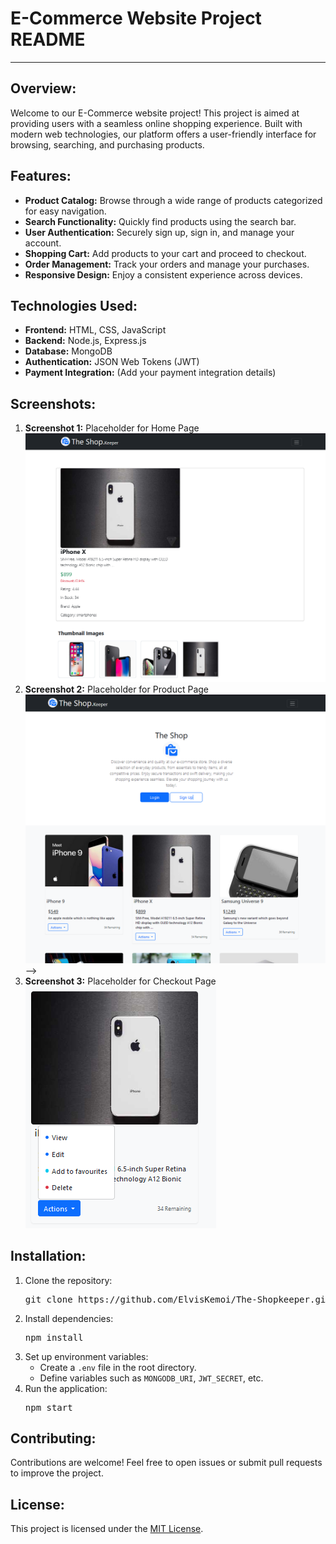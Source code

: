 
<body>
    <h1>E-Commerce Website Project README</h1>
    <hr>
    <h2>Overview:</h2>
    <p>Welcome to our E-Commerce website project! This project is aimed at providing users with a seamless online shopping experience. Built with modern web technologies, our platform offers a user-friendly interface for browsing, searching, and purchasing products.</p>
    <h2>Features:</h2>
    <ul>
        <li><strong>Product Catalog:</strong> Browse through a wide range of products categorized for easy navigation.</li>
        <li><strong>Search Functionality:</strong> Quickly find products using the search bar.</li>
        <li><strong>User Authentication:</strong> Securely sign up, sign in, and manage your account.</li>
        <li><strong>Shopping Cart:</strong> Add products to your cart and proceed to checkout.</li>
        <li><strong>Order Management:</strong> Track your orders and manage your purchases.</li>
        <li><strong>Responsive Design:</strong> Enjoy a consistent experience across devices.</li>
    </ul>
    <h2>Technologies Used:</h2>
    <ul>
        <li><strong>Frontend:</strong> HTML, CSS, JavaScript</li>
        <li><strong>Backend:</strong> Node.js, Express.js</li>
        <li><strong>Database:</strong> MongoDB</li>
        <li><strong>Authentication:</strong> JSON Web Tokens (JWT)</li>
        <li><strong>Payment Integration:</strong> (Add your payment integration details)</li>
    </ul>
    <h2>Screenshots:</h2>
    <ol>
        <li><strong>Screenshot 1:</strong> Placeholder for Home Page</li>
         <img src="/screenshots/Screenshot 2024-04-07 173503.png" alt="Screenshot 1"> 
        <li><strong>Screenshot 2:</strong> Placeholder for Product Page</li>
         <img src="/screenshots/Screenshot 2024-04-07 173521.png" alt="Screenshot 2"> -->
        <li><strong>Screenshot 3:</strong> Placeholder for Checkout Page</li>
        <img src="/screenshots/Screenshot 2024-04-07 173554.png" alt="Screenshot 3">
    </ol>
    <h2>Installation:</h2>
    <ol>
        <li>Clone the repository:
            <pre>git clone https://github.com/ElvisKemoi/The-Shopkeeper.git</pre>
        </li>
        <li>Install dependencies:
            <pre>npm install</pre>
        </li>
        <li>Set up environment variables:
            <ul>
                <li>Create a <code>.env</code> file in the root directory.</li>
                <li>Define variables such as <code>MONGODB_URI</code>, <code>JWT_SECRET</code>, etc.</li>
            </ul>
        </li>
        <li>Run the application:
            <pre>npm start</pre>
        </li>
    </ol>
    <h2>Contributing:</h2>
    <p>Contributions are welcome! Feel free to open issues or submit pull requests to improve the project.</p>
    <h2>License:</h2>
    <p>This project is licensed under the <a href="LICENSE">MIT License</a>.</p>
</body>
</html>
